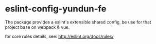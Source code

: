 # eslint-config-yundun-fe

The package provides a eslint's extensible shared config, be use for that project base on webpack & vue.

for core rules details, see: http://eslint.org/docs/rules/
